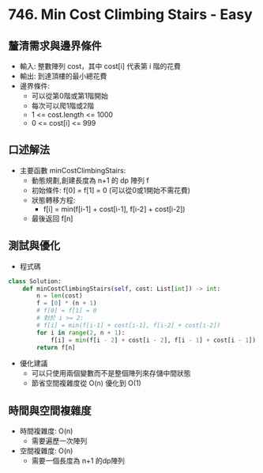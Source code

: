 # 746. Min Cost Climbing Stairs - Easy

## 釐清需求與邊界條件

* 輸入: 整數陣列 cost，其中 cost\[i] 代表第 i 階的花費
* 輸出: 到達頂樓的最小總花費
* 邊界條件:
  * 可以從第0階或第1階開始
  * 每次可以爬1階或2階
  * 1 <= cost.length <= 1000
  * 0 <= cost\[i] <= 999

## 口述解法

* 主要函數 minCostClimbingStairs:
  * 動態規劃,創建長度為 n+1 的 dp 陣列 f
  * 初始條件: f\[0] = f\[1] = 0 (可以從0或1開始不需花費)
  * 狀態轉移方程:
    * f\[i] = min(f\[i-1] + cost\[i-1], f\[i-2] + cost\[i-2])
  * 最後返回 f\[n]

## 測試與優化

* 程式碼

```python
class Solution:
    def minCostClimbingStairs(self, cost: List[int]) -> int:
        n = len(cost)
        f = [0] * (n + 1)
        # f[0] = f[1] = 0
        # 對於 i >= 2:
        # f[i] = min(f[i-1] + cost[i-1], f[i-2] + cost[i-2])
        for i in range(2, n + 1):
            f[i] = min(f[i - 2] + cost[i - 2], f[i - 1] + cost[i - 1])
        return f[n]
```

* 優化建議
  * 可以只使用兩個變數而不是整個陣列來存儲中間狀態
  * 節省空間複雜度從 O(n) 優化到 O(1)

## 時間與空間複雜度

* 時間複雜度: O(n)
  * 需要遍歷一次陣列
* 空間複雜度: O(n)
  * 需要一個長度為 n+1 的dp陣列
